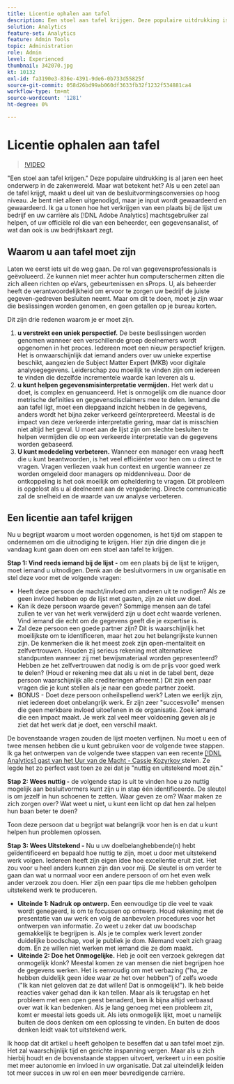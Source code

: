 ```yaml
---
title: Licentie ophalen aan tafel
description: Een stoel aan tafel krijgen. Deze populaire uitdrukking is al jaren een heet onderwerp in de zakenwereld. Maar wat betekent het? Als u een zetel aan de tafel krijgt, maakt u deel uit van de besluitvormingsconversies op hoog niveau. Je bent niet alleen uitgenodigd, maar je input wordt gewaardeerd en gewaardeerd. Ik ga u tonen hoe het verkrijgen van een plaats bij de lijst uw bedrijf en uw carrière als  [!DNL Adobe Analytics]  Beheerder zal helpen.
solution: Analytics
feature-set: Analytics
feature: Admin Tools
topic: Administration
role: Admin
level: Experienced
thumbnail: 342070.jpg
kt: 10132
exl-id: fa3190e3-836e-4391-9de6-0b733d55825f
source-git-commit: 058d26bd99ab060df3633fb32f1232f534881ca4
workflow-type: tm+mt
source-wordcount: '1281'
ht-degree: 0%

---
```


# Licentie ophalen aan tafel

>[!VIDEO](https://video.tv.adobe.com/v/342070/?quality=12&learn=on)

&quot;Een stoel aan tafel krijgen.&quot; Deze populaire uitdrukking is al jaren een heet onderwerp in de zakenwereld. Maar wat betekent het? Als u een zetel aan de tafel krijgt, maakt u deel uit van de besluitvormingsconversies op hoog niveau. Je bent niet alleen uitgenodigd, maar je input wordt gewaardeerd en gewaardeerd. Ik ga u tonen hoe het verkrijgen van een plaats bij de lijst uw bedrijf en uw carrière als [!DNL Adobe Analytics] machtsgebruiker zal helpen, of uw officiële rol die van een beheerder, een gegevensanalist, of wat dan ook is uw bedrijfskaart zegt.

## Waarom u aan tafel moet zijn

Laten we eerst iets uit de weg gaan. De rol van gegevensprofessionals is geëvolueerd. Ze kunnen niet meer achter hun computerschermen zitten die zich alleen richten op eVars, gebeurtenissen en sProps. U, als beheerder heeft de verantwoordelijkheid om ervoor te zorgen uw bedrijf de juiste gegeven-gedreven besluiten neemt. Maar om dit te doen, moet je zijn waar die beslissingen worden genomen, en geen getallen op je bureau korten.

Dit zijn drie redenen waarom je er moet zijn.

1. **u verstrekt een uniek perspectief.** De beste beslissingen worden genomen wanneer een verschillende groep deelnemers wordt opgenomen in het proces. Iedereen moet een nieuw perspectief krijgen. Het is onwaarschijnlijk dat iemand anders over uw unieke expertise beschikt, aangezien de Subject Matter Expert (MKB) voor digitale analysegegevens. Leiderschap zou moeilijk te vinden zijn om iedereen te vinden die dezelfde incrementele waarde kan leveren als u.
1. **u kunt helpen gegevensmisinterpretatie vermijden.** Het werk dat u doet, is complex en genuanceerd. Het is onmogelijk om die nuance door metrische definities en gegevensdisclaimers mee te delen. Iemand die aan tafel ligt, moet een diepgaand inzicht hebben in de gegevens, anders wordt het bijna zeker verkeerd geïnterpreteerd. Meestal is de impact van deze verkeerde interpretatie gering, maar dat is misschien niet altijd het geval. U moet aan de lijst zijn om slechte besluiten te helpen vermijden die op een verkeerde interpretatie van de gegevens worden gebaseerd.
1. **U kunt mededeling verbeteren.** Wanneer een manager een vraag heeft die u kunt beantwoorden, is het veel efficiënter voor hen om u direct te vragen. Vragen verliezen vaak hun context en urgentie wanneer ze worden omgeleid door managers op middenniveau. Door de ontkoppeling is het ook moeilijk om opheldering te vragen. Dit probleem is opgelost als u al deelneemt aan de vergadering. Directe communicatie zal de snelheid en de waarde van uw analyse verbeteren.

## Een licentie aan tafel krijgen

Nu u begrijpt waarom u moet worden opgenomen, is het tijd om stappen te ondernemen om die uitnodiging te krijgen. Hier zijn drie dingen die je vandaag kunt gaan doen om een stoel aan tafel te krijgen.

**Stap 1: Vind reeds iemand bij de lijst -** om een plaats bij de lijst te krijgen, moet iemand u uitnodigen. Denk aan de besluitvormers in uw organisatie en stel deze voor met de volgende vragen:

* Heeft deze persoon de macht/invloed om anderen uit te nodigen? Als ze geen invloed hebben op de lijst met gasten, zijn ze niet uw doel.
* Kan ik deze persoon waarde geven? Sommige mensen aan de tafel zullen te ver van het werk verwijderd zijn u doet echt waarde verlenen. Vind iemand die echt om de gegevens geeft die je expertise is.
* Zal deze persoon een goede partner zijn? Dit is waarschijnlijk het moeilijkste om te identificeren, maar het zou het belangrijkste kunnen zijn. De kenmerken die ik het meest zoek zijn open-mentaliteit en zelfvertrouwen. Houden zij serieus rekening met alternatieve standpunten wanneer zij met bewijsmateriaal worden gepresenteerd? Hebben ze het zelfvertrouwen dat nodig is om de prijs voor goed werk te delen? (Houd er rekening mee dat als u niet in de tabel bent, deze persoon waarschijnlijk alle crediteringen afneemt.) Dit zijn een paar vragen die je kunt stellen als je naar een goede partner zoekt.
* BONUS - Doet deze persoon onheilspellend werk? Laten we eerlijk zijn, niet iedereen doet onbelangrijk werk. Er zijn zeer &quot;succesvolle&quot; mensen die geen merkbare invloed uitoefenen in de organisatie. Zoek iemand die een impact maakt. Je werk zal veel meer voldoening geven als je ziet dat het werk dat je doet, een verschil maakt.

De bovenstaande vragen zouden de lijst moeten verfijnen. Nu moet u een of twee mensen hebben die u kunt gebruiken voor de volgende twee stappen. Ik ga het ontwerpen van de volgende twee stappen van een recente [[!DNL Analytics]  gast van het Uur van de Macht - Cassie Kozyrkov ](https://analyticshour.io/2021/12/14/182-making-better-decisions-and-being-useful-with-cassie-kozyrkov/) stelen. Ze legde het zo perfect vast toen ze zei dat je &quot;nuttig en uitstekend moet zijn.&quot;

**Stap 2: Wees nuttig -** de volgende stap is uit te vinden hoe u zo nuttig mogelijk aan besluitvormers kunt zijn u in stap één identificeerde. De sleutel is om jezelf in hun schoenen te zetten. Waar geven ze om? Waar maken ze zich zorgen over? Wat weet u niet, u kunt een licht op dat hen zal helpen hun baan beter te doen?

Toon deze persoon dat u begrijpt wat belangrijk voor hen is en dat u kunt helpen hun problemen oplossen.

**Stap 3: Wees Uitstekend -** Nu u uw doelbelanghebbende(n) hebt geïdentificeerd en bepaald hoe nuttig te zijn, moet u door met uitstekend werk volgen. Iedereen heeft zijn eigen idee hoe excellentie eruit ziet. Het zou voor u heel anders kunnen zijn dan voor mij. De sleutel is om verder te gaan dan wat u normaal voor een andere persoon of om het even welk ander verzoek zou doen. Hier zijn een paar tips die me hebben geholpen uitstekend werk te produceren.

* **Uiteinde 1: Nadruk op ontwerp.** Een eenvoudige tip die veel te vaak wordt genegeerd, is om te focussen op ontwerp. Houd rekening met de presentatie van uw werk en volg de aanbevolen procedures voor het ontwerpen van informatie. Zo weet u zeker dat uw boodschap gemakkelijk te begrijpen is. Als je te complex werk levert zonder duidelijke boodschap, voel je publiek je dom. Niemand voelt zich graag dom. En ze willen niet werken met iemand die ze dom maakt.
* **Uiteinde 2: Doe het Onmogelijke.** Heb je ooit een verzoek gekregen dat onmogelijk klonk? Meestal komen ze van mensen die niet begrijpen hoe de gegevens werken. Het is eenvoudig om met verbazing (&quot;ha, ze hebben duidelijk geen idee waar ze het over hebben&quot;) of zelfs woede (&quot;Ik kan niet geloven dat ze dat willen! Dat is onmogelijk!&quot;). Ik heb beide reacties vaker gehad dan ik kan tellen. Maar als ik terugstap en het probleem met een open geest benaderd, ben ik bijna altijd verbaasd over wat ik kan bedenken. Als je lang genoeg met een probleem zit, komt er meestal iets goeds uit. Als iets onmogelijk lijkt, moet u namelijk buiten de doos denken om een oplossing te vinden. En buiten de doos denken leidt vaak tot uitstekend werk.

Ik hoop dat dit artikel u heeft geholpen te beseffen dat u aan tafel moet zijn. Het zal waarschijnlijk tijd en gerichte inspanning vergen. Maar als u zich hierbij houdt en de bovenstaande stappen uitvoert, verkeert u in een positie met meer autonomie en invloed in uw organisatie. Dat zal uiteindelijk leiden tot meer succes in uw rol en een meer bevredigende carrière.
